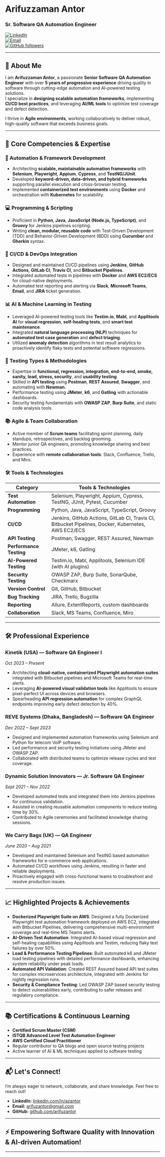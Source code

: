 # Arifuzzaman Antor  
### Sr. Software QA Automation Engineer  
[![LinkedIn](https://img.shields.io/badge/LinkedIn-azantor-blue?style=flat&logo=linkedin)](https://www.linkedin.com/in/azantor)  
[![Email](https://img.shields.io/badge/Email-arifuzantor@gmail.com-red?style=flat&logo=gmail)](mailto:arifuzantor@gmail.com)  
[![GitHub followers](https://img.shields.io/github/followers/arifuzantor?style=social)](https://github.com/arifuzantor)  

---

## 👋 About Me

I am **Arifuzzaman Antor**, a passionate **Senior Software QA Automation Engineer** with over **5 years of progressive experience** driving quality in software through cutting-edge automation and AI-powered testing solutions.  
I specialize in **designing scalable automation frameworks**, implementing **CI/CD best practices**, and leveraging **AI/ML tools** to optimize test coverage and defect detection.  

I thrive in **Agile environments**, working collaboratively to deliver robust, high-quality software that exceeds business goals.

---

## 🚀 Core Competencies & Expertise

### 🔧 Automation & Framework Development  
- Architecting **scalable, maintainable automation frameworks** with **Selenium**, **Playwright**, **Appium**, **Cypress**, and **TestNG/JUnit**.  
- Developed **keyword-driven, data-driven, and hybrid frameworks** supporting parallel execution and cross-browser testing.  
- Implemented **containerized test environments** using **Docker** and orchestration with **Kubernetes** for scalability.  

### 💻 Programming & Scripting  
- Proficient in **Python**, **Java**, **JavaScript (Node.js, TypeScript)**, and **Groovy** for Jenkins pipelines scripting.  
- Writing **clean, modular, reusable code** with Test-Driven Development (TDD) and Behavior-Driven Development (BDD) using **Cucumber** and **Gherkin** syntax.  

### 🔄 CI/CD & DevOps Integration  
- Designed and maintained CI/CD pipelines using **Jenkins**, **GitHub Actions**, **GitLab CI**, **Travis CI**, and **Bitbucket Pipelines**.  
- Integrated automated tests in pipelines with **Docker** and **AWS EC2/ECS** for cloud-native deployments.  
- Automated test reporting and alerting via **Slack**, **Microsoft Teams**, **Email**, and **JIRA** ticket generation.

### 📊 AI & Machine Learning in Testing  
- Leveraged AI-powered testing tools like **Testim.io**, **Mabl**, and **Applitools AI** for **visual regression**, **self-healing tests**, and **smart test maintenance**.  
- Integrated **natural language processing (NLP)** techniques for **automated test case generation** and **defect triaging**.  
- Utilized **anomaly detection** algorithms in test result analytics to proactively identify flaky tests and potential software regressions.  

### 🧪 Testing Types & Methodologies  
- Expertise in **functional, regression, integration, end-to-end, smoke, sanity, load, stress, security**, and **usability testing**.  
- Skilled in **API testing** using **Postman**, **REST Assured**, **Swagger**, and automating with **Newman**.  
- Performance testing using **JMeter**, **k6**, and **Gatling** with actionable dashboards.  
- Security testing fundamentals with **OWASP ZAP**, **Burp Suite**, and static code analysis tools.

### 📚 Agile & Team Collaboration  
- Active member of **Scrum teams** facilitating sprint planning, daily standups, retrospectives, and backlog grooming.  
- Mentor junior QA engineers, promoting knowledge sharing and best practices.  
- Experience with **remote collaboration tools**: Slack, Confluence, Trello, and Miro.

### 🛠️ Tools & Technologies

| Category                | Tools & Technologies                            |
|-------------------------|------------------------------------------------|
| **Test Automation**     | Selenium, Playwright, Appium, Cypress, TestNG, JUnit, Pytest, Cucumber |
| **Programming**         | Python, Java, JavaScript, TypeScript, Groovy   |
| **CI/CD**               | Jenkins, GitHub Actions, GitLab CI, Travis CI, Bitbucket Pipelines, Docker, Kubernetes, AWS EC2/ECS |
| **API Testing**         | Postman, Swagger, REST Assured, Newman          |
| **Performance Testing** | JMeter, k6, Gatling                             |
| **AI-Powered Testing**  | Testim.io, Mabl, Applitools, Selenium IDE (with AI plugins) |
| **Security Testing**    | OWASP ZAP, Burp Suite, SonarQube, Checkmarx    |
| **Version Control**     | Git, GitHub, Bitbucket                           |
| **Bug Tracking**        | JIRA, Trello, Bugzilla                           |
| **Reporting**           | Allure, ExtentReports, custom dashboards        |
| **Collaboration**       | Slack, MS Teams, Confluence, Miro               |

---

## 🛠️ Professional Experience

### Kinetik (USA) — Software QA Engineer I  
*Oct 2023 – Present*  
- Architecting **cloud-native, containerized Playwright automation suites** integrated with Bitbucket pipelines and Microsoft Teams for real-time alerts.  
- Leveraging **AI-powered visual validation tools** like Applitools to ensure pixel-perfect UI across devices and browsers.  
- Spearheading **API regression automation** for complex GraphQL endpoints improving early defect detection by 40%.  

### REVE Systems (Dhaka, Bangladesh) — Software QA Engineer  
*Dec 2022 – Sept 2023*  
- Designed and implemented automation frameworks using Selenium and Python for telecom VoIP software.  
- Led performance and security testing initiatives using JMeter and OWASP ZAP.  
- Collaborated with distributed teams to optimize release cycles and test coverage.  

### Dynamic Solution Innovators — Jr. Software QA Engineer  
*Sept 2021 – Nov 2022*  
- Developed automated tests and integrated them into Jenkins pipelines for continuous validation.  
- Assisted in creating reusable automation components to reduce testing time by 30%.  
- Contributed to Agile ceremonies and facilitated knowledge sharing sessions.  

### We Carry Bags (UK) — QA Engineer  
*June 2020 – Aug 2021*  
- Developed and maintained Selenium and TestNG based automation frameworks for e-commerce web applications.  
- Automated CI/CD workflows using Jenkins, resulting in faster and reliable deployments.  
- Proactively engaged with cross-functional teams to troubleshoot and resolve production issues.  

---

## 📈 Highlighted Projects & Achievements

- **Dockerized Playwright Suite on AWS**: Designed a fully Dockerized Playwright test automation framework deployed on AWS EC2, integrated with Bitbucket Pipelines, delivering comprehensive multi-environment coverage and real-time MS Teams alerts.  
- **AI-Driven Test Automation**: Integrated AI-based visual regression and self-healing capabilities using Applitools and Testim, reducing flaky test failures by over 50%.  
- **Load & Performance Testing Pipelines**: Built automated k6 and JMeter load testing pipelines with detailed performance dashboards, enhancing system reliability under peak loads.  
- **Automated API Validation**: Created REST Assured based API test suites for complex microservices architecture, integrated with Jenkins for nightly regression runs.  
- **Security & Compliance Testing**: Led OWASP ZAP based security testing to detect vulnerabilities early, contributing to safer releases and regulatory compliance.

---

## 📚 Certifications & Continuous Learning

- **Certified Scrum Master (CSM)**  
- **ISTQB Advanced Level Test Automation Engineer**  
- **AWS Certified Cloud Practitioner**  
- Regular contributor to QA blogs and open source testing projects  
- Active learner of AI & ML techniques applied to software testing  

---

## 📬 Let's Connect!

I’m always eager to network, collaborate, and share knowledge. Feel free to reach out!  

- **LinkedIn:** [linkedin.com/in/azantor](https://www.linkedin.com/in/azantor)  
- **Email:** [arifuzantor@gmail.com](mailto:arifuzantor@gmail.com)  
- **GitHub:** [github.com/arifuzantor](https://github.com/arifuzantor)  

---

## ⚡ Empowering Software Quality with Innovation & AI-driven Automation!


---

